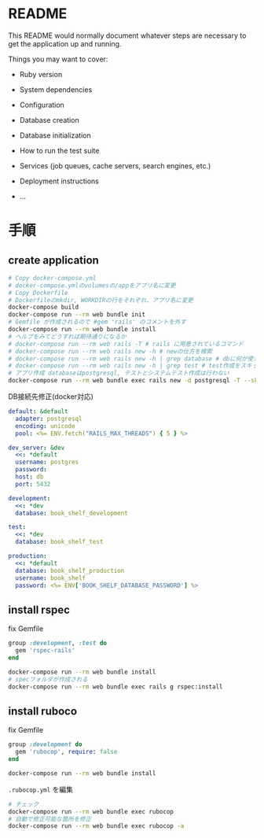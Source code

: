 # README

This README would normally document whatever steps are necessary to get the
application up and running.

Things you may want to cover:

* Ruby version

* System dependencies

* Configuration

* Database creation

* Database initialization

* How to run the test suite

* Services (job queues, cache servers, search engines, etc.)

* Deployment instructions

* ...

# 手順

## create application

```bash
# Copy docker-compose.yml
# docker-compose.ymlのvolumesの/appをアプリ名に変更
# Copy Dockerfile
# Dockerfileのmkdir, WORKDIRの行をそれぞれ、アプリ名に変更
docker-compose build
docker-compose run --rm web bundle init
# Gemfile が作成されるので #gem 'rails' のコメントを外す
docker-compose run --rm web bundle install
# ヘルプをみてどうすれば期待通りになるか
# docker-compose run --rm web rails -T # rails に用意されているコマンド
# docker-compose run --rm web rails new -h # newの仕方を検索
# docker-compose run --rm web rails new -h | grep database # dbに何が使えるか
# docker-compose run --rm web rails new -h | grep test # test作成をスキップする方法
# アプリ作成 databaseはpostgresql, テストとシステムテスト作成は行わない
docker-compose run --rm web bundle exec rails new -d postgresql -T --skip-system-test .
```

DB接続先修正(docker対応)

```yaml
default: &default
  adapter: postgresql
  encoding: unicode
  pool: <%= ENV.fetch("RAILS_MAX_THREADS") { 5 } %>

dev_server: &dev
  <<: *default
  username: postgres
  password:
  host: db
  port: 5432

development:
  <<: *dev
  database: book_shelf_development

test:
  <<: *dev
  database: book_shelf_test

production:
  <<: *default
  database: book_shelf_production
  username: book_shelf
  password: <%= ENV['BOOK_SHELF_DATABASE_PASSWORD'] %>
```

## install rspec

fix Gemfile

```ruby
group :development, :test do
  gem 'rspec-rails'
end
```

```bash
docker-compose run --rm web bundle install
# specフォルダが作成される
docker-compose run --rm web bundle exec rails g rspec:install
```

## install ruboco

fix Gemfile

```ruby
group :development do
  gem 'rubocop', require: false
end
```

```bash
docker-compose run --rm web bundle install
```

`.rubocop.yml` を編集

```bash
# チェック
docker-compose run --rm web bundle exec rubocop
# 自動で修正可能な箇所を修正
docker-compose run --rm web bundle exec rubocop -a
```
